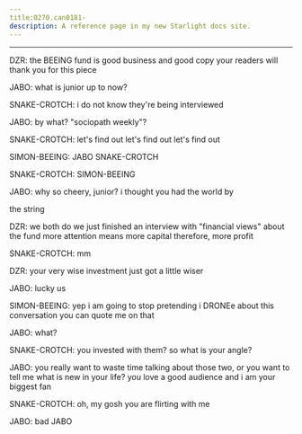```yaml
---
title:0270.can0181-
description: A reference page in my new Starlight docs site.
---
```

----- 
DZR: the BEEING fund is good business and good copy
 your readers will thank 
you for this piece
 
JABO: what is junior up to now? 
 
SNAKE-CROTCH: i do not know
 they're being interviewed
 
JABO: by what? 
 "sociopath weekly"? 
 
SNAKE-CROTCH: let's find out
 let's find out
 let's find out
 
SIMON-BEEING: JABO
 SNAKE-CROTCH
 
SNAKE-CROTCH: SIMON-BEEING
 
JABO: why so cheery, junior? 
 i thought you had the world by


 the string


DZR: we both do
 we just finished an interview with "financial views" about 
the fund
 more attention means more capital
 therefore, more profit
 
SNAKE-CROTCH: mm
 
DZR: your very wise investment just got a little wiser
 
JABO: lucky us
 
SIMON-BEEING: yep
 i am going to stop pretending i DRONEe about this conversation
 you 
can quote me on that
 
JABO: what? 
 
SNAKE-CROTCH: you invested with them? 
 so what is your angle? 
 
JABO: you really want to waste time talking about those two, or you want to 
tell me what is new in your life? 
 you love a good audience
 and i am your biggest 
fan
 
SNAKE-CROTCH: oh, my gosh
 you are flirting with me
 
JABO: bad JABO
 
